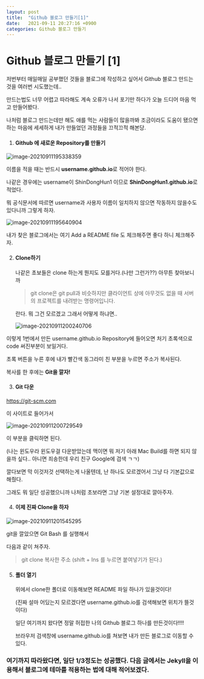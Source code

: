 ```yaml
---
layout: post
title:  "Github 블로그 만들기[1]"
date:   2021-09-11 20:27:16 +0900
categories: Github 블로그 만들기
---
```


# **Github 블로그 만들기 [1]**



저번부터 매일매일 공부했던 것들을 블로그에 작성하고 싶어서 Github 블로그 만드는것을 여러번 시도했는데.. 

만드는법도 너무 어렵고 따라해도 계속 오류가 나서 포기만 하다가 오늘 드디어 마음 먹고 만들어봤다.

나처럼 블로그 만드는데만 해도 애를 먹는 사람들이 많을까봐 조금이라도 도움이 됐으면 하는 마음에 세세하게 내가 만들었던 과정들을 끄적끄적 해본당.





1. ####  Github 에 새로운 Repository를 만들기

![image-20210911195338359](C:\Users\user\AppData\Roaming\Typora\typora-user-images\image-20210911195338359.png)

 이름을 적을 때는 반드시 **username.github.io**로 적어야 한다.  

 나같은 경우에는 username이 ShinDongHun1 이므로 **ShinDongHun1.github.io**로 적었다.

 뭐 공식문서에 따르면 username과 사용자 이름이 일치하지 않으면 작동하지 않을수도 있다니까 그렇게 하자.

 ![image-20210911195640904](C:\Users\user\AppData\Roaming\Typora\typora-user-images\image-20210911195640904.png)

 내가 찾은 블로그에서는 여기 Add a README file 도 체크해주면 좋다 하니 체크해주자.





2. ####  **Clone하기**

   나같은 초보들은 clone 하는게 뭔지도 모를거다.(나만 그런가??) 아무튼 찾아보니까 

   > git clone은 git pull과 비슷하지만 클라이언트 상에 아무것도 없을 때 서버의 프로젝트를 내려받는 명령어입니다.
   >
   > 

   란다. 뭐 그건 모르겠고 그래서 어떻게 하냐면..

   

   ![image-20210911200240706](C:\Users\user\AppData\Roaming\Typora\typora-user-images\image-20210911200240706.png)

 이렇게 1번에서 만든 username.github.io Repository에 들어오면 처기 초록색으로 code 써진부분이 보일거다.

 초록 버튼을 누른 후에 내가 빨간색 동그라미 친 부분을 누르면 주소가 복사된다. 

복사를 한 후에는 **Git을 깔자!**  



3. #### Git 다운

https://git-scm.com 

이 사이트로 들어가서

![image-20210911200729549](C:\Users\user\AppData\Roaming\Typora\typora-user-images\image-20210911200729549.png)

이 부분을 클릭하면 된다. 

(나는 윈도우라 윈도우걸 다운받았는데 맥이면 뭐 저기 아래 Mac Build를 하면 되지 않을까 싶다.. 아니면 죄송한데 우리 친구 Google에 검색 ㄱㄱ)

깔다보면 막 이것저것 선택하는게 나올텐데, 난 하나도 모르겠어서 그냥 다 기본값으로 해줬다.

그래도 뭐 일단 성공했으니까 나처럼 초보라면 그냥 기본 설정대로 깔아주자.



4. #### 이제 진짜 Clone을 하자

   

![image-20210911201545295](C:\Users\user\AppData\Roaming\Typora\typora-user-images\image-20210911201545295.png)



 git을 깔았으면 Git Bash 를 실행해서 

다음과 같이 쳐주자. 

> git clone 복사한 주소 (shift + Ins 를 누르면 붙여넣기가 된다.)



5. #### 폴더 열기

   위에서 clone한 폴더로 이동해보면 README 파일 하나가 있을것이다!

   (진짜 설마 어딨는지 모르겠다면 username.github.io를 검색해보면 위치가 뜰것이다)

   일단 여기까지 왔다면 정말 허접한 나의  Github 블로그 하나를 만든것이다!!!!

   브라우저 검색창에 username.github.io를 쳐보면 내가 만든 블로그로 이동할 수 있다.



### 여기까지 따라왔다면, 일단 1/3정도는 성공했다. 다음 글에서는 Jekyll을 이용해서 블로그에 테마를 적용하는 법에 대해 적어보겠다.

